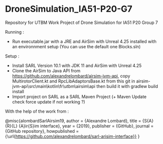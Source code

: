 # DroneSimulation_IA51-P20-G7
Repository for UTBM Work Project of Drone Simulation for IA51 P20 Group 7

Running :
- Run executable.jar with a JRE and AirSim with Unreal 4.25 installed with an environnment setup (You can use the default one Blocks.sln)

Setup : 
- Install SARL Version 10.1 with JDK 11 and AirSim with Unreal 4.25
- Clone the AirSim to Java API from https://github.com/alexandrelombard/airsim-jvm-api, copy MultirotorClient.kt and RpcLibAdaptorsBase.kt from this git in airsim-jvm-api\src\main\kotlin\fr\utbm\airsim\api then build it with gradlew build install
- Import project on SARL as a SARL Maven Project (+ Maven Update check force update if not working ?)

With the help of the work from :

@misc{alombardSarlAirsim19,
    author = {Alexandre Lombard},
    title = {S{A}{R}{L} {A}ir{S}im interface},
    year = {2019},
    publisher = {GitHub},
    journal = {GitHub repository},
    howpublished = {\url{https://github.com/alexandrelombard/sarl-arisim-interface}}
}
